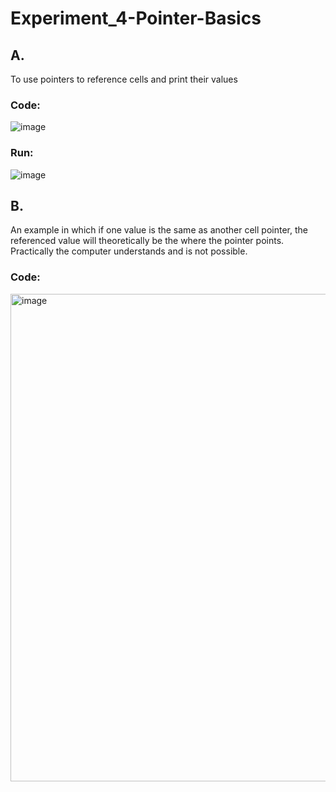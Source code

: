 # Experiment_4-Pointer-Basics

## A.
To use pointers to reference cells and print their values

### Code:
![image](https://user-images.githubusercontent.com/26576979/227752812-cbb7c6ea-882e-42c5-98a0-9cecf01b0e56.png)

### Run:
![image](https://user-images.githubusercontent.com/26576979/227752841-8f0b7924-71eb-40cc-8fb9-3fccf07c2954.png)

## B.
An example in which if one value is the same as another cell pointer, the referenced value will theoretically be the where the pointer points.
Practically the computer understands and is not possible.

### Code:


<img width="780" alt="image" src="https://user-images.githubusercontent.com/26576979/227752956-9922a806-2387-481d-b024-855000a81fdf.png">
